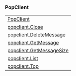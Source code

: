 ### PopClient

|     |
| --- |
| [PopClient](<PopClient/PopClient.md>) |
| [popclient.Close](<PopClient/popclient.Close.md>) |
| [popclient.DeleteMessage](<PopClient/popclient.DeleteMessage.md>) |
| [popclient.GetMessage](<PopClient/popclient.GetMessage.md>) |
| [popclient.GetMessageSize](<PopClient/popclient.GetMessageSize.md>) |
| [popclient.List](<PopClient/popclient.List.md>) |
| [popclient.Top](<PopClient/popclient.Top.md>) |

